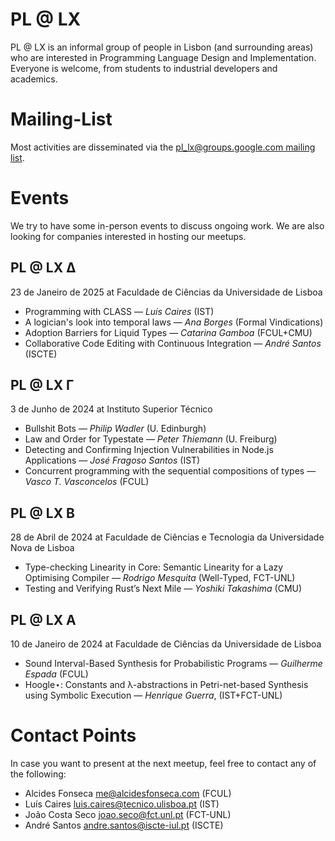 # PL @ LX

PL @ LX is an informal group of people in Lisbon (and surrounding areas) who are interested in Programming Language Design and Implementation. Everyone is welcome, from students to industrial developers and academics.


# Mailing-List

Most activities are disseminated via the [pl_lx@groups.google.com mailing list](https://groups.google.com/g/pl_lx/).

# Events

We try to have some in-person events to discuss ongoing work. We are also looking for companies interested in hosting our meetups.

## PL @ LX Δ

23 de Janeiro de 2025 at Faculdade de Ciências da Universidade de Lisboa

* Programming with CLASS — *Luís Caires* (IST)
* A logician's look into temporal laws — *Ana Borges* (Formal Vindications)
* Adoption Barriers for Liquid Types — *Catarina Gamboa* (FCUL+CMU)
* Collaborative Code Editing with Continuous Integration — *André Santos* (ISCTE)

## PL @ LX Γ

3 de Junho de 2024 at Instituto Superior Técnico

* Bullshit Bots — *Philip Wadler* (U. Edinburgh) 
* Law and Order for Typestate — *Peter Thiemann* (U. Freiburg)
* Detecting and Confirming Injection Vulnerabilities in Node.js Applications — *José Fragoso Santos* (IST)
* Concurrent programming with the sequential compositions of types — *Vasco T. Vasconcelos* (FCUL)


## PL @ LX Β

28 de Abril de 2024 at Faculdade de Ciências e Tecnologia da Universidade Nova de Lisboa

* Type-checking Linearity in Core: Semantic Linearity for a Lazy Optimising Compiler — *Rodrigo Mesquita* (Well-Typed, FCT-UNL)
* Testing and Verifying Rust’s Next Mile — *Yoshiki Takashima* (CMU)


## PL @ LX Α

10 de Janeiro de 2024 at Faculdade de Ciências da Universidade de Lisboa

* Sound Interval-Based Synthesis for Probabilistic Programs — *Guilherme Espada* (FCUL)
* Hoogle⋆: Constants and λ-abstractions in Petri-net-based Synthesis using Symbolic Execution — *Henrique Guerra*, (IST+FCT-UNL)


# Contact Points

In case you want to present at the next meetup, feel free to contact any of the following:

* Alcides Fonseca <me@alcidesfonseca.com> (FCUL)
* Luís Caires <luis.caires@tecnico.ulisboa.pt> (IST)
* João Costa Seco <joao.seco@fct.unl.pt> (FCT-UNL)
* André Santos <andre.santos@iscte-iul.pt> (ISCTE)
